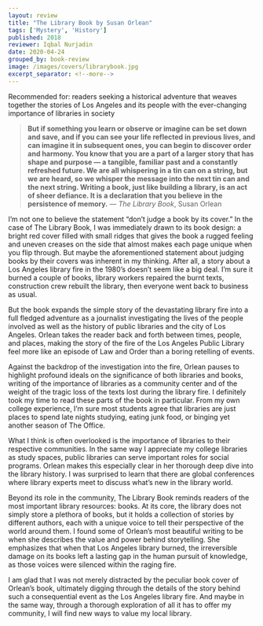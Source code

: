 ```yaml
---
layout: review
title: "The Library Book by Susan Orlean"
tags: ['Mystery', 'History']
published: 2018
reviewer: Iqbal Nurjadin
date: 2020-04-24
grouped_by: book-review
image: /images/covers/librarybook.jpg
excerpt_separator: <!--more-->
---
```


Recommended for: readers seeking a historical adventure that weaves together the stories of Los Angeles and its people with the ever-changing importance of libraries in society
<!--more-->

> **But if something you learn or observe or imagine can be set down and save, and if you can see your life reflected in previous lives, and can imagine it in subsequent ones, you can begin to discover order and harmony. You know that you are a part of a larger story that has shape and purpose — a tangible, familiar past and a constantly refreshed future. We are all whispering in a tin can on a string, but we are heard, so we whisper the message into the next tin can and the next string. Writing a book, just like building a library, is an act of sheer defiance. It is a declaration that you believe in the persistence of memory.**
> — _The Library Book_, Susan Orlean

I’m not one to believe the statement “don’t judge a book by its cover.” In the case of The Library Book, I was immediately drawn to its book design: a bright red cover filled with small ridges that gives the book a rugged feeling and uneven creases on the side that almost makes each page unique when you flip through. But maybe the aforementioned statement about judging books by their covers was inherent in my thinking. After all, a story about a Los Angeles library fire in the 1980’s doesn’t seem like a big deal. I’m sure it burned a couple of books, library workers repaired the burnt texts, construction crew rebuilt the library, then everyone went back to business as usual.

But the book expands the simple story of the devastating library fire into a full fledged adventure as a journalist investigating the lives of the people involved as well as the history of public libraries and the city of Los Angeles. Orlean takes the reader back and forth between times, people, and places, making the story of the fire of the Los Angeles Public Library feel more like an episode of Law and Order than a boring retelling of events.

Against the backdrop of the investigation into the fire, Orlean pauses to highlight profound ideals on the significance of both libraries and books, writing of the importance of libraries as a community center and of the weight of the tragic loss of the texts lost during the library fire. I definitely took my time to read these parts of the book in particular. From my own college experience, I’m sure most students agree that libraries are just places to spend late nights studying, eating junk food, or binging yet another season of The Office.

What I think is often overlooked is the importance of libraries to their respective communities. In the same way I appreciate my college libraries as study spaces, public libraries can serve important roles for social programs. Orlean makes this especially clear in her thorough deep dive into the library history. I was surprised to learn that there are global conferences where library experts meet to discuss what’s new in the library world.

Beyond its role in the community, The Library Book reminds readers of the most important library resources: books. At its core, the library does not simply store a plethora of books, but it holds a collection of stories by different authors, each with a unique voice to tell their perspective of the world around them. I found some of Orlean’s most beautiful writing to be when she describes the value and power behind storytelling. She emphasizes that when that Los Angeles library burned, the irreversible damage on its books left a lasting gap in the human pursuit of knowledge, as those voices were silenced within the raging fire.

I am glad that I was not merely distracted by the peculiar book cover of Orlean’s book, ultimately digging through the details of the story behind such a consequential event as the Los Angeles library fire. And maybe in the same way, through a thorough exploration of all it has to offer my community, I will find new ways to value my local library.

